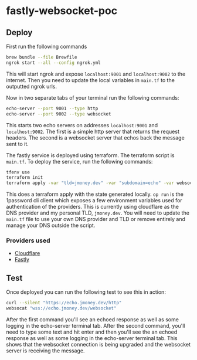 # fastly-websocket-poc

## Deploy

First run the following commands

```bash
brew bundle --file Brewfile
ngrok start --all --config ngrok.yml
```

This will start ngrok and expose `localhost:9001` and `localhost:9002` to the internet.  Then you need to update the local variables in `main.tf` to the outputted ngrok urls.

Now in two separate tabs of your terminal run the following commands:

```bash
echo-server --port 9001 --type http
echo-server --port 9002 --type websocket
```

This starts two echo servers on addresses `localhost:9001` and `localhost:9002`.  The first is a simple http server that returns the request headers.  The second is a websocket server that echos back the message sent to it.

The fastly service is deployed using terraform. The terraform script is `main.tf`. To deploy the service, run the following commands:

```bash
tfenv use
terraform init
terraform apply -var "tld=jmoney.dev" -var "subdomain=echo" -var websocket_backend=$(curl --silent "http://127.0.0.1:4040/api/tunnels" | jq -r '.tunnels[] | select(.name == "websocket") | .public_url') -var request_backend=$(curl --silent "http://127.0.0.1:4040/api/tunnels" | jq -r '.tunnels[] | select(.name == "request") | .public_url') -auto-approve
```

This does a terraform apply with the state generated locally.  `op run` is the 1password cli client which exposes a few environment variables used for authentication of the providers.  This is currently using cloudflare as the DNS provider and my personal TLD, `jmoney.dev`.  You will need to update the `main.tf` file to use your own DNS provider and TLD or remove entirely and manage your DNS outside the script.

### Providers used

* [Cloudflare](https://registry.terraform.io/providers/cloudflare/cloudflare/4.11.0/docs)
* [Fastly](https://registry.terraform.io/providers/fastly/fastly/5.2.2/docs)

## Test

Once deployed you can run the following test to see this in action:

```bash
curl --silent "https://echo.jmoney.dev/http"
websocat "wss://echo.jmoney.dev/websocket"
```

After the first command you'll see an echoed response as well as some logging in the echo-server terminal tab.  After the second command, you'll need to type some text and hit enter and then you'll see the an echoed response as well as some logging in the echo-server terminal tab.  This shows that the websocket connection is being upgraded and the websocket server is receiving the message.
